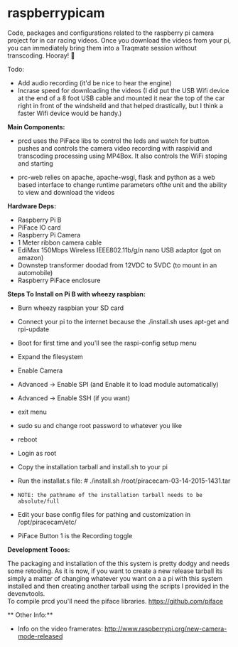 # raspberrypicam
Code, packages and configurations related to the raspberry pi camera project for in car racing videos.  Once you download the videos from your pi, you can immediately bring them into a Traqmate session without transcoding.  Hooray!  :tada:

Todo: 
  *  Add audio recording (it'd be nice to hear the engine)
  *  Incrase speed for downloading the videos 
    (I did put the USB Wifi device at the end of a 8 foot USB cable and mounted it near the top of the car right in front of the windsheild and that helped drastically, but I think a faster Wifi device would be handy.)


**Main Components:**

* prcd uses the PiFace libs to control the leds and watch for button pushes and controls the camera video recording with raspivid and transcoding processing using MP4Box.  It also controls the WiFi stoping and starting

* prc-web relies on apache, apache-wsgi, flask and python as a web based interface to change runtime parameters ofthe unit and the ability to view and download the videos


**Hardware Deps:**

* Raspberry Pi B
* PiFace IO card
* Raspberry Pi Camera
* 1 Meter ribbon camera cable
* EdiMax 150Mbps Wireless IEEE802.11b/g/n nano USB adaptor (got on amazon)
* Downstep transformer doodad from 12VDC to 5VDC (to mount in an automobile)
* Raspberry PiFace enclosure


**Steps To Install on Pi B with wheezy raspbian:**

* Burn wheezy raspbian your SD card
* Connect your pi to the internet because the ./install.sh uses apt-get and rpi-update
* Boot for first time and you'll see the raspi-config setup menu
* Expand the filesystem
* Enable Camera
* Advanced -> Enable SPI (and Enable it to load module automatically)
* Advanced -> Enable SSH (if you want)
* exit menu
* sudo su and change root password to whatever you like
* reboot
* Login as root
* Copy the installation tarball and install.sh to your pi
* Run the installat.s file: # ./install.sh /root/piracecam-03-14-2015-1431.tar
*     NOTE: the pathname of the installation tarball needs to be absolute/full
* Edit your base config files for pathing and customization in /opt/piracecam/etc/

* PiFace Button 1 is the Recording toggle


**Development Tooos:**

The packaging and installation of the this system is pretty dodgy and needs some retooling. As it is now, if you want to create a new release tarball its simply a matter of changing whatever you want on a a pi with this system installed and then creating another tarball using the scripts I provided in the devenvtools.  
To compile prcd you'll need the piface libraries. https://github.com/piface


** Other Info:**

* Info on the video framerates:  http://www.raspberrypi.org/new-camera-mode-released
